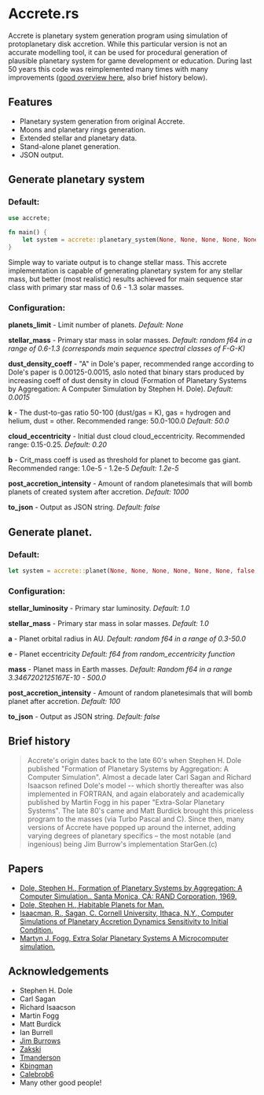 Accrete.rs
========================
Accrete is planetary system generation program using simulation of protoplanetary disk accretion.
While this particular version is not an accurate modelling tool, it can be used for procedural generation of plausible planetary system for game development or education.
During last 50 years this code was reimplemented many times with many improvements ([good overview here](https://github.com/zakski/accrete-starform-stargen), also brief history below).

## Features
- Planetary system generation from original Accrete.
- Moons and planetary rings generation.
- Extended stellar and planetary data.
- Stand-alone planet generation.
- JSON output.

## Generate planetary system

### Default:
```rust
use accrete;

fn main() {
    let system = accrete::planetary_system(None, None, None, None, None, None, None, false);
}
```
Simple way to variate output is to change stellar mass. This accrete implementation is capable of generating planetary system for any stellar mass, but better (most realistic) results achieved for main sequence star class with primary star mass of 0.6 - 1.3 solar masses.

### Configuration:
**planets_limit** - Limit number of planets.
*Default: None*

**stellar_mass** - Primary star mass in solar masses.
*Default: random f64 in a range of 0.6-1.3 (corresponds main sequence spectral classes of F-G-K)*

**dust_density_coeff** - "A" in Dole's paper, recommended range according to Dole's paper is 0.00125-0.0015, aslo noted that binary stars produced by increasing coeff of dust density in cloud (Formation of Planetary Systems by Aggregation: A Computer Simulation by Stephen H. Dole).
*Default: 0.0015*

**k** - The dust-to-gas ratio 50-100 (dust/gas = K), gas = hydrogen and helium, dust = other. Recommended range: 50.0-100.0
*Default: 50.0*

**cloud_eccentricity** - Initial dust cloud cloud_eccentricity. Recommended range: 0.15-0.25.
*Default: 0.20*

**b** - Crit_mass coeff is used as threshold for planet to become gas giant. Recommended range: 1.0e-5 - 1.2e-5
*Default: 1.2e-5*

**post_accretion_intensity** - Amount of random planetesimals that will bomb planets of created system after accretion.
*Default: 1000*

**to_json** - Output as JSON string. 
*Default: false*

## Generate planet.

### Default:
```rust
let system = accrete::planet(None, None, None, None, None, None, false);
```

### Configuration:
**stellar_luminosity** - Primary star luminosity.
*Default: 1.0*

**stellar_mass** - Primary star mass in solar masses.
*Default: 1.0*

**a** - Planet orbital radius in AU.
*Default: random f64 in a range of 0.3-50.0*

**e** - Planet eccentricity
*Default: f64 from random_eccentricity function*

**mass** - Planet mass in Earth masses.
*Default: Random f64 in a range 3.3467202125167E-10 - 500.0*

**post_accretion_intensity** - Amount of random planetesimals that will bomb planet after accretion.
*Default: 100*

**to_json** - Output as JSON string.
*Default: false*

## Brief history
>Accrete's origin dates back to the late 60's when Stephen H. Dole published "Formation of Planetary Systems by Aggregation: A Computer Simulation". 
>Almost a decade later Carl Sagan and Richard Isaacson refined Dole's model -- which shortly thereafter was also implemented in FORTRAN, and again elaborately and academically published by Martin Fogg in his paper "Extra-Solar Planetary Systems".
>The late 80's came and Matt Burdick brought this priceless program to the masses (via Turbo Pascal and C). Since then, many versions of Accrete have popped up around the internet, adding varying degrees of planetary specifics – the most notable (and ingenious) being Jim Burrow's implementation StarGen.(c)

## Papers
- [Dole, Stephen H., Formation of Planetary Systems by Aggregation: A Computer Simulation.. Santa Monica, CA: RAND Corporation, 1969.](https://www.rand.org/pubs/papers/P4226.html)
- [Dole, Stephen H., Habitable Planets for Man.](https://www.rand.org/content/dam/rand/pubs/commercial_books/2007/RAND_CB179-1.pdf)
- [Isaacman, R., Sagan, C. Cornell University, Ithaca, N.Y., Computer Simulations of Planetary Accretion Dynamics Sensitivity to Initial Condition.](https://ui.adsabs.harvard.edu/abs/1977Icar...31..510I/abstract)
- [Martyn J. Fogg, Extra Solar Planetary Systems A Microcomputer simulation.](https://www.academia.edu/4173808/Extra_Solar_Planetary_Systems_A_Microcomputer_Simulation)


## Acknowledgements
- Stephen H. Dole
- Carl Sagan
- Richard Isaacson
- Martin Fogg
- Matt Burdick
- Ian Burrell
- [Jim Burrows](http://www.eldacur.com/~brons/NerdCorner/StarGen/StarGen.html)
- [Zakski](https://github.com/zakski/accrete-starform-stargen)
- [Tmanderson](https://github.com/tmanderson/Accrete.js)
- [Kbingman](https://github.com/kbingman/accretejs)
- [Calebrob6](https://github.com/calebrob6/accrete)
- Many other good people!
